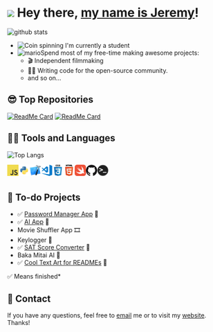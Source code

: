 # <img src="https://media.giphy.com/media/hvRJCLFzcasrR4ia7z/giphy.gif" width="40px"> Hey there, [my name is Jeremy](https://jeremygautama.github.io)!
<!--
![](https://github.com/jeremygautama/jeremygautama/blob/master/thisisjeremy/thisisjeremy.png?raw=true) 
## 😄 About me 
I'm currently a student spending most of my free-time making awesome projects which varies from independent filmmaking to writing code for the open-source community.
-->
<img src="https://github-readme-stats.vercel.app/api?username=jeremygautama&bg_color=30,e96443,645p09&title_color=aaa&text_color=lau" alt="github stats" class="center">

<!--
![j's github stats](https://github-readme-stats.vercel.app/api?username=jeremygautama&bg_color=30,e96443,904e95&title_color=fff&text_color=fff)
-->

- <img src="https://github.com/jeremygautama/jeremygautama/blob/master/assets/coin.gif" width="20vw" alt="Coin spinning"/> I'm currently a student 
- <img src="https://github.com/jeremygautama/jeremygautama/blob/master/assets/mario.gif" width="20vw" alt="mario"/>Spend most of my free-time making awesome projects: 
  - 🎬 Independent filmmaking
  - 👨‍💻 Writing code for the open-source community.
  - and so on...

<!--
![𝔍𝔢𝔯𝔢𝔪𝔶's github stats](https://github-readme-stats.vercel.app/api?username=jeremygautama&show_icons=true&theme=vue)
-->

## 😎 Top Repositories
[![ReadMe Card](https://github-readme-stats.vercel.app/api/pin/?username=jeremygautama&repo=Keepwords)](https://github.com/jeremygautama/Keepwords)
[![ReadMe Card](https://github-readme-stats.vercel.app/api/pin/?username=jeremygautama&repo=Shark-AI)](https://github.com/jeremygautama/Shark-Ai)

## 🔨🙊 Tools and Languages
![Top Langs](https://github-readme-stats.vercel.app/api/top-langs/?username=jeremygautama&layout=compact)

<img align="left" alt="JavaScript" width="26px" src="https://raw.githubusercontent.com/github/explore/80688e429a7d4ef2fca1e82350fe8e3517d3494d/topics/javascript/javascript.png" />
<img align="left" alt="Python" width="26px" src="https://raw.githubusercontent.com/github/explore/80688e429a7d4ef2fca1e82350fe8e3517d3494d/topics/python/python.png" />
<img align="left" alt="Xcode" width="26px" src="https://raw.githubusercontent.com/github/explore/80688e429a7d4ef2fca1e82350fe8e3517d3494d/topics/xcode/xcode.png" />
<img align="left" alt="Visual Studio Code" width="26px" src="https://raw.githubusercontent.com/github/explore/80688e429a7d4ef2fca1e82350fe8e3517d3494d/topics/visual-studio-code/visual-studio-code.png" />
<img align="left" alt="CSS3" width="26px" src="https://raw.githubusercontent.com/github/explore/80688e429a7d4ef2fca1e82350fe8e3517d3494d/topics/css/css.png" />
<img align="left" alt="HTML5" width="26px" src="https://raw.githubusercontent.com/github/explore/80688e429a7d4ef2fca1e82350fe8e3517d3494d/topics/html/html.png" />
<img align="left" alt="Swift" width="26px" src="https://raw.githubusercontent.com/github/explore/80688e429a7d4ef2fca1e82350fe8e3517d3494d/topics/swift/swift.png" />
<img align="left" alt="GitHub" width="26px" src="https://raw.githubusercontent.com/github/explore/78df643247d429f6cc873026c0622819ad797942/topics/github/github.png" />
<img align="left" alt="Terminal" width="26px" src="https://raw.githubusercontent.com/github/explore/80688e429a7d4ef2fca1e82350fe8e3517d3494d/topics/terminal/terminal.png" />

<br />
<br />

## 🤘 To-do Projects
- ✅ [Password Manager App](https://github.com/jeremygautama/Keepwords) 🔐
- ✅ [AI App](https://github.com/jeremygautama/Shark-Ai) 🚀
- Movie Shuffler App 🎞
- Keylogger 🔐
- ✅ [SAT Score Converter](https://github.com/jeremygautama/SAT-Raw-Score-Converter) 📝
- Baka Mitai AI 👤
- ✅ [Cool Text Art for READMEs](https://github.com/jeremygautama/Text-Art) 📄

✅ Means finished*

## 🥨 Contact
If you have any questions, feel free to [email](mailto:mail.jeremygautama@gmail.com) me or to visit my [website](https://jeremygautama.github.io). Thanks!


